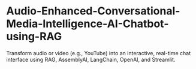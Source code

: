 # Audio-Enhanced-Conversational-Media-Intelligence-AI-Chatbot-using-RAG
Transform audio or video (e.g., YouTube) into an interactive, real-time chat interface using RAG, AssemblyAI, LangChain, OpenAI, and Streamlit.
